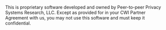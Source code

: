 This is proprietary software developed and owned by Peer-to-peer Privacy Systems Research, LLC. Except as provided for in your CWI Partner Agreement with us, you may not use this software and must keep it confidential.